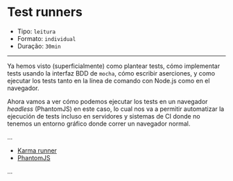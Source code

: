 # Test runners

* Tipo: `leitura`
* Formato: `individual`
* Duração: `30min`

***

Ya hemos visto (superficialmente) como plantear tests, cómo implementar tests
usando la interfaz BDD de `mocha`, cómo escribir aserciones, y como ejecutar los
tests tanto en la línea de comando con Node.js como en el navegador.

Ahora vamos a ver cómo podemos ejecutar los tests en un navegador _headless_
(PhantomJS) en este caso, lo cual nos va a permitir automatizar la ejecución de
tests incluso en servidores y sistemas de CI donde no tenemos un entorno gráfico
donde correr un navegador normal.

...

* [Karma runner](http://karma-runner.github.io/)
* [PhantomJS](http://phantomjs.org/)

...
